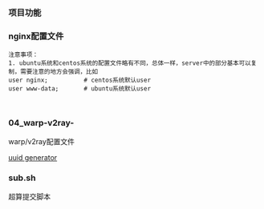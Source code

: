 ### 项目功能


### nginx配置文件
```
注意事项：
1. ubuntu系统和centos系统的配置文件略有不同，总体一样，server中的部分基本可以复制，需要注意的地方会强调，比如
user nginx;          # centos系统默认user
user www-data;       # ubuntu系统默认user



```




### 04_warp-v2ray-
warp/v2ray配置文件

[uuid generator](https://www.uuidgenerator.net/)


### sub.sh
超算提交脚本

